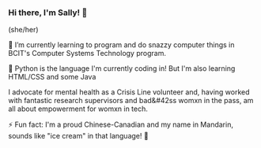 ### Hi there, I'm Sally! 👋

(she/her)

🌱 I’m currently learning to program and do snazzy computer things in BCIT's Computer Systems Technology program.

🐍 Python is the language I'm currently coding in! But I'm also learning HTML/CSS and some Java

I advocate for mental health as a Crisis Line volunteer and, having worked with fantastic research supervisors and bad&#42ss womxn in the pass, am all about empowerment for womxn in tech.

⚡ Fun fact: I'm a proud Chinese-Canadian and my name in Mandarin, sounds like "ice cream" in that language! 🍦
